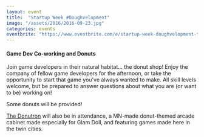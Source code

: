 ```yaml
---
layout: event
title:  "Startup Week #Doughvelopment"
image: "/assets/2016/2016-09-23.jpg"
categories: events
eventbrite: "https://www.eventbrite.com/e/startup-week-doughvelopment-tickets-27080933802?aff=ebdsoporgprofile"
---
```


#### Game Dev Co-working and Donuts

Join game developers in their natural habitat... the donut shop! Enjoy the company of fellow game developers for the afternoon, or take the opportunity to start that game you've always wanted to make. All skill levels welcome, but be prepared to answer questions about what you are (or want to be) working on!

Some donuts will be provided!

[The Donutron](https://twitter.com/donutron) will also be in attendance, a MN-made donut-themed arcade cabinet made especially for Glam Doll, and featuring games made here in the twin cities.
